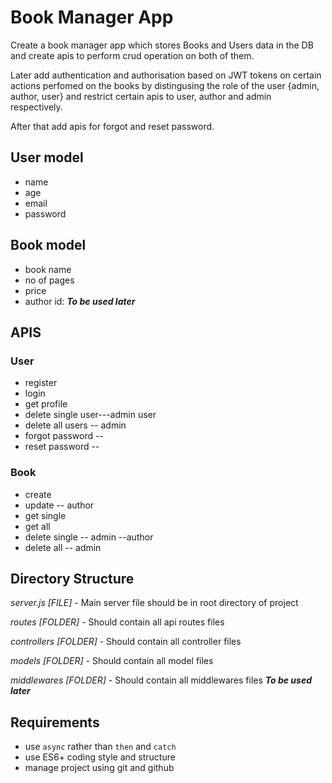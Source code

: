 # Book Manager App

Create a book manager app which stores Books and Users data in the DB and create apis to perform crud operation on both of them.

Later add authentication and authorisation based on JWT tokens on certain actions perfomed on the books by distingusing the role of the user {admin, author, user} and restrict certain apis to user, author and admin respectively.

After that add apis for forgot and reset password.

## User model

- name
- age
- email
- password

## Book model

- book name
- no of pages
- price
- author id: **_To be used later_** 

## APIS

### User

- register
- login
- get profile
- delete single user---admin user 
- delete all users  -- admin
- forgot password --
- reset password  --

### Book

- create
- update  -- author
- get single
- get all
- delete single -- admin --author
- delete all -- admin

## Directory Structure

_server.js [FILE]_ - Main server file should be in root directory of project

_routes [FOLDER]_ - Should contain all api routes files

_controllers [FOLDER]_ - Should contain all controller files

_models [FOLDER]_ - Should contain all model files

_middlewares [FOLDER]_ - Should contain all middlewares files _**To be used later**_

## Requirements

- use `async` rather than `then` and `catch`
- use ES6+ coding style and structure
- manage project using git and github
